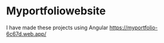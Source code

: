 # Myportfoliowebsite
I have made these projects using Angular    https://myportfolio-6c67d.web.app/
